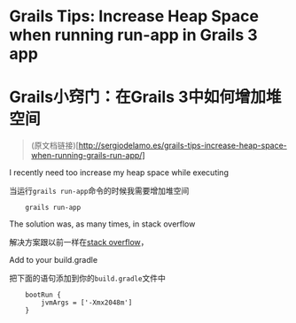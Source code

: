 # Grails Tips: Increase Heap Space when running run-app in Grails 3 app

# Grails小窍门：在Grails 3中如何增加堆空间


> (原文档链接)[http://sergiodelamo.es/grails-tips-increase-heap-space-when-running-grails-run-app/]     


I recently need too increase my heap space while executing   

当运行`grails run-app`命令的时候我需要增加堆空间   

		grails run-app

The solution was, as many times, in stack overflow

解决方案跟以前一样在[stack overflow](http://stackoverflow.com/questions/29812691/grails-3-0-x-how-to-increase-heap-space-when-using-grails-run-app)，

Add to your build.gradle

把下面的语句添加到你的`build.gradle`文件中   

		bootRun {
    		jvmArgs = ['-Xmx2048m']
		}